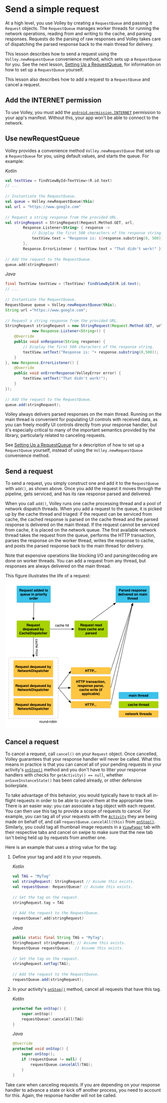 # Send a simple request

At a high level, you use Volley by creating a `RequestQueue` and passing it
`Request` objects. The `RequestQueue` manages worker threads for running the
network operations, reading from and writing to the cache, and parsing responses. Requests
do the parsing of raw responses and Volley takes care of dispatching the parsed response
back to the main thread for delivery.

This lesson describes how to send a request using the `Volley.newRequestQueue`
convenience method, which sets up a `RequestQueue` for you.
See the next lesson, [Setting Up a RequestQueue](./requestqueue.md), for information on how to set
up a `RequestQueue` yourself.

This lesson also describes how to add a request to a `RequestQueue` and cancel a
request.

## Add the INTERNET permission

To use Volley, you must add the
[`android.permission.INTERNET`](https://developer.android.com/reference/android/Manifest.permission#INTERNET)
permission to your app's manifest. Without this, your app won't be able to connect to the network.

## Use newRequestQueue

Volley provides a convenience method `Volley.newRequestQueue` that sets up a
`RequestQueue` for you, using default values, and starts the queue. For example:

*Kotlin*

```kotlin
val textView = findViewById<TextView>(R.id.text)
// ...

// Instantiate the RequestQueue.
val queue = Volley.newRequestQueue(this)
val url = "https://www.google.com"

// Request a string response from the provided URL.
val stringRequest = StringRequest(Request.Method.GET, url,
        Response.Listener<String> { response ->
            // Display the first 500 characters of the response string.
            textView.text = "Response is: ${response.substring(0, 500)}"
        },
        Response.ErrorListener { textView.text = "That didn't work!" })

// Add the request to the RequestQueue.
queue.add(stringRequest)
```

*Java*

```java
final TextView textView = (TextView) findViewById(R.id.text);
// ...

// Instantiate the RequestQueue.
RequestQueue queue = Volley.newRequestQueue(this);
String url ="https://www.google.com";

// Request a string response from the provided URL.
StringRequest stringRequest = new StringRequest(Request.Method.GET, url,
            new Response.Listener<String>() {
    @Override
    public void onResponse(String response) {
        // Display the first 500 characters of the response string.
        textView.setText("Response is: "+ response.substring(0,500));
    }
}, new Response.ErrorListener() {
    @Override
    public void onErrorResponse(VolleyError error) {
        textView.setText("That didn't work!");
    }
});

// Add the request to the RequestQueue.
queue.add(stringRequest);
```

Volley always delivers parsed responses on the main thread. Running on the main thread
is convenient for populating UI controls with received data, as you can freely modify UI
controls directly from your response handler, but it's especially critical to many of the
important semantics provided by the library, particularly related to canceling requests.

See [Setting Up a RequestQueue](requestqueue.md) for a
description of how to set up a `RequestQueue` yourself, instead of using the
`Volley.newRequestQueue` convenience method.

## Send a request

To send a request, you simply construct one and add it to the `RequestQueue` with
`add()`, as shown above. Once you add the request it moves through the pipeline,
gets serviced, and has its raw response parsed and delivered.

When you call `add()`, Volley runs one cache processing thread and a pool of
network dispatch threads. When you add a request to the queue, it is picked up by the cache
thread and triaged: if the request can be serviced from cache, the cached response is
parsed on the cache thread and the parsed response is delivered on the main thread. If the
request cannot be serviced from cache, it is placed on the network queue. The first
available network thread takes the request from the queue, performs the HTTP transaction,
parses the response on the worker thread, writes the response to cache, and posts the parsed
response back to the main thread for delivery.

Note that expensive operations like blocking I/O and parsing/decoding are done on worker
threads. You can add a request from any thread, but responses are always delivered on the
main thread.

This figure illustrates the life of a request:

![Life of a request](./images/volley-request.png)

## Cancel a request

To cancel a request, call `cancel()` on your `Request` object. Once cancelled,
Volley guarantees that your response handler will never be called. What this means in
practice is that you can cancel all of your pending requests in your activity's
[`onStop()`](https://developer.android.com/reference/android/app/Activity#onStop())
method and you don't have to litter your response handlers with checks for `getActivity() == null`,
whether `onSaveInstanceState()` has been called already, or other defensive
boilerplate.

To take advantage of this behavior, you would typically have to
track all in-flight requests in order to be able to cancel them at the
appropriate time. There is an easier way: you can associate a tag object with each
request. You can then use this tag to provide a scope of requests to cancel. For
example, you can tag all of your requests with the 
[`Activity`](https://developer.android.com/reference/android/app/Activity)
they are being made on behalf of, and call `requestQueue.cancelAll(this)` from
[`onStop()`](https://developer.android.com/reference/android/app/Activity#onStop()).
Similarly, you could tag all thumbnail image requests in a
[`ViewPager`](https://developer.android.com/reference/androidx/viewpager/widget/ViewPager)
tab with their respective tabs and cancel on swipe
to make sure that the new tab isn't being held up by requests from another one.

Here is an example that uses a string value for the tag:

1. Define your tag and add it to your requests.
   
    *Kotlin*

    ```kotlin
    val TAG = "MyTag"
    val stringRequest: StringRequest // Assume this exists.
    val requestQueue: RequestQueue? // Assume this exists.
    
    // Set the tag on the request.
    stringRequest.tag = TAG
    
    // Add the request to the RequestQueue.
    requestQueue?.add(stringRequest)
    ```

    *Java*

    ```java
    public static final String TAG = "MyTag";
    StringRequest stringRequest; // Assume this exists.
    RequestQueue requestQueue;  // Assume this exists.
    
    // Set the tag on the request.
    stringRequest.setTag(TAG);
    
    // Add the request to the RequestQueue.
    requestQueue.add(stringRequest);
    ```

2. In your activity's [`onStop()`](https://developer.android.com/reference/android/app/Activity#onStop())
   method, cancel all requests that have this tag.

   *Kotlin*

   ```kotlin
   protected fun onStop() {
       super.onStop()
       requestQueue?.cancelAll(TAG)
   }
   ```

   *Java*

   ```java
   @Override
   protected void onStop() {
       super.onStop();
       if (requestQueue != null) {
           requestQueue.cancelAll(TAG);
       }
   }
   ```

Take care when canceling requests. If you are depending on your response handler to
advance a state or kick off another process, you need to account for this. Again, the
response handler will not be called.

